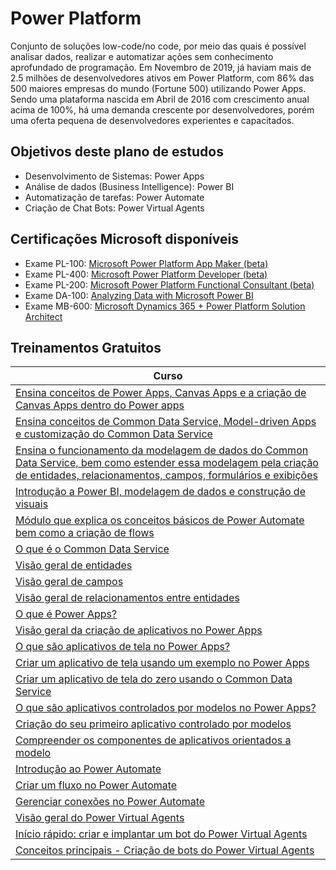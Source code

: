 # Power Platform

Conjunto de soluções low-code/no code, por meio das quais é possível analisar dados, realizar e automatizar ações sem conhecimento aprofundado de programação. Em Novembro de 2019, já haviam mais de 2.5 milhões de desenvolvedores ativos em Power Platform, com 86% das 500 maiores empresas do mundo (Fortune 500) utilizando Power Apps. Sendo uma plataforma nascida em Abril de 2016 com crescimento anual acima de 100%, há uma demanda crescente por desenvolvedores, porém uma oferta pequena de desenvolvedores experientes e capacitados.

## Objetivos deste plano de estudos

- Desenvolvimento de Sistemas: Power Apps
- Análise de dados (Business Intelligence): Power BI
- Automatização de tarefas: Power Automate
- Criação de Chat Bots: Power Virtual Agents

## Certificações Microsoft disponíveis

- Exame PL-100: [Microsoft Power Platform App Maker (beta)](https://docs.microsoft.com/pt-br/learn/certifications/power-platform-app-maker?WT.mc_id=javascript-50063-gllemos)
- Exame PL-400: [Microsoft Power Platform Developer (beta)](https://docs.microsoft.com/pt-br/learn/certifications/power-platform-developer-associate?WT.mc_id=javascript-50063-gllemos)
- Exame PL-200: [Microsoft Power Platform Functional Consultant (beta)](https://docs.microsoft.com/pt-br/learn/certifications/power-platform-functional-consultant-associate?WT.mc_id=javascript-50063-gllemos)
- Exame DA-100: [Analyzing Data with Microsoft Power BI](https://docs.microsoft.com/pt-br/learn/certifications/data-analyst-associate?WT.mc_id=javascript-50063-gllemos)
- Exame MB-600: [Microsoft Dynamics 365 + Power Platform Solution Architect](https://docs.microsoft.com/pt-br/learn/certifications/power-apps-and-d365-solution-architect-expert?WT.mc_id=javascript-50063-gllemos)

## Treinamentos Gratuitos

| Curso                                                                                                                                                                                                                                                                          |
| ------------------------------------------------------------------------------------------------------------------------------------------------------------------------------------------------------------------------------------------------------------------------------ |
| [Ensina conceitos de Power Apps, Canvas Apps e a criação de Canvas Apps dentro do Power apps](https://docs.microsoft.com/learn/paths/create-powerapps/?WT.mc_id=javascript-50063-gllemos)                                                                                      |
| [Ensina conceitos de Common Data Service, Model-driven Apps e customização do Common Data Service](https://docs.microsoft.com/learn/paths/create-app-models-business-processes/?WT.mc_id=javascript-50063-gllemos)                                                             |
| [Ensina o funcionamento da modelagem de dados do Common Data Service, bem como estender essa modelagem pela criação de entidades, relacionamentos, campos, formulários e exibições](https://docs.microsoft.com/learn/paths/get-started-cds/?WT.mc_id=javascript-50063-gllemos) |
| [Introdução a Power BI, modelagem de dados e construção de visuais](https://docs.microsoft.com/learn/paths/create-use-analytics-reports-power-bi/?WT.mc_id=javascript-50063-gllemos)                                                                                           |
| [Módulo que explica os conceitos básicos de Power Automate bem como a criação de flows](https://docs.microsoft.com/learn/modules/get-started-flows/?WT.mc_id=javascript-50063-gllemos)                                                                                         |
| [O que é o Common Data Service](https://docs.microsoft.com/powerapps/maker/common-data-service/data-platform-intro?WT.mc_id=javascript-50063-gllemos)                                                                                                                          |
| [Visão geral de entidades](https://docs.microsoft.com/powerapps/maker/common-data-service/entity-overview?WT.mc_id=javascript-50063-gllemos)                                                                                                                                   |
| [Visão geral de campos](https://docs.microsoft.com/powerapps/maker/common-data-service/fields-overview?WT.mc_id=javascript-50063-gllemos)                                                                                                                                      |
| [Visão geral de relacionamentos entre entidades](https://docs.microsoft.com/powerapps/maker/common-data-service/relationships-overview?WT.mc_id=javascript-50063-gllemos)                                                                                                      |
| [O que é Power Apps?](https://docs.microsoft.com/powerapps/powerapps-overview?WT.mc_id=javascript-50063-gllemos)                                                                                                                                                               |
| [Visão geral da criação de aplicativos no Power Apps](https://docs.microsoft.com/powerapps/maker/?WT.mc_id=javascript-50063-gllemos)                                                                                                                                           |
| [O que são aplicativos de tela no Power Apps?](https://docs.microsoft.com/powerapps/maker/canvas-apps/getting-started?WT.mc_id=javascript-50063-gllemos)                                                                                                                       |
| [Criar um aplicativo de tela usando um exemplo no Power Apps](https://docs.microsoft.com/powerapps/maker/canvas-apps/open-and-run-a-sample-app?WT.mc_id=javascript-50063-gllemos)                                                                                              |
| [Criar um aplicativo de tela do zero usando o Common Data Service](https://docs.microsoft.com/powerapps/maker/canvas-apps/data-platform-create-app-scratch?WT.mc_id=javascript-50063-gllemos)                                                                                  |
| [O que são aplicativos controlados por modelos no Power Apps?](https://docs.microsoft.com/powerapps/maker/model-driven-apps/model-driven-app-overview?WT.mc_id=javascript-50063-gllemos)                                                                                       |
| [Criação do seu primeiro aplicativo controlado por modelos](https://docs.microsoft.com/powerapps/maker/model-driven-apps/build-first-model-driven-app?WT.mc_id=javascript-50063-gllemos)                                                                                       |
| [Compreender os componentes de aplicativos orientados a modelo](https://docs.microsoft.com/powerapps/maker/model-driven-apps/model-driven-app-components?WT.mc_id=javascript-50063-gllemos)                                                                                    |
| [Introdução ao Power Automate](https://docs.microsoft.com/power-automate/getting-started?WT.mc_id=javascript-50063-gllemos)                                                                                                                                                    |
| [Criar um fluxo no Power Automate](https://docs.microsoft.com/power-automate/get-started-logic-flow?WT.mc_id=javascript-50063-gllemos)                                                                                                                                         |
| [Gerenciar conexões no Power Automate](https://docs.microsoft.com/power-automate/add-manage-connections?WT.mc_id=javascript-50063-gllemos)                                                                                                                                     |
| [Visão geral do Power Virtual Agents](https://docs.microsoft.com/power-virtual-agents/fundamentals-what-is-power-virtual-agents?WT.mc_id=javascript-50063-gllemos)                                                                                                             |
| [Início rápido: criar e implantar um bot do Power Virtual Agents](https://docs.microsoft.com/power-virtual-agents/fundamentals-get-started?WT.mc_id=javascript-50063-gllemos)                                                                                                  |
| [Conceitos principais - Criação de bots do Power Virtual Agents](https://docs.microsoft.com/power-virtual-agents/authoring-fundamentals?WT.mc_id=javascript-50063-gllemos)                                                                                                     |
